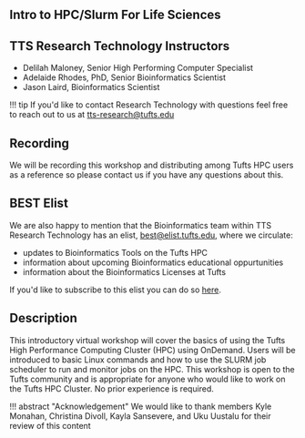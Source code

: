 ## Intro to HPC/Slurm For Life Sciences

## TTS Research Technology Instructors 

- Delilah Maloney, Senior High Performing Computer Specialist
- Adelaide Rhodes, PhD,  Senior Bioinformatics Scientist
- Jason Laird, Bioinformatics Scientist

!!! tip
    If you'd like to contact Research Technology with questions feel free to reach out to us at [tts-research@tufts.edu](tts-research@tufts.edu)
    
## Recording 

We will be recording this workshop and distributing among Tufts HPC users as a reference so please contact us if you have any questions about this. 

## BEST Elist

We are also happy to mention that the Bioinformatics team within TTS Research Technology has an elist, best@elist.tufts.edu, where we circulate:
- updates to Bioinformatics Tools on the Tufts HPC
- information about upcoming Bioinformatics educational oppurtunities
- information about the Bioinformatics Licenses at Tufts

If you'd like to subscribe to this elist you can do so [here](https://elist.tufts.edu/sympa/subscribe/best?previous_action=info).

## Description

This introductory virtual workshop will cover the basics of using the Tufts High Performance Computing Cluster (HPC) using OnDemand. Users will be introduced to basic Linux commands and how to use the SLURM job scheduler to run and monitor jobs on the HPC. This workshop is open to the Tufts community and is appropriate for anyone who would like to work on the Tufts HPC Cluster. No prior experience is required. 
    
!!! abstract "Acknowledgement"
    We would like to thank members Kyle Monahan, Christina Divoll, Kayla Sansevere, and Uku Uustalu for their review of this content
    

